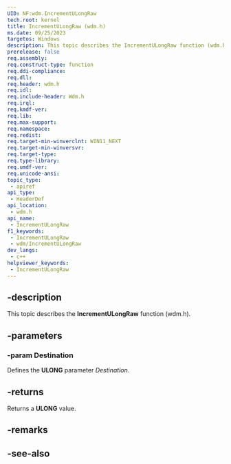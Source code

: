 ```yaml
---
UID: NF:wdm.IncrementULongRaw
tech.root: kernel
title: IncrementULongRaw (wdm.h)
ms.date: 09/25/2023
targetos: Windows
description: This topic describes the IncrementULongRaw function (wdm.h).
prerelease: false
req.assembly: 
req.construct-type: function
req.ddi-compliance: 
req.dll: 
req.header: wdm.h
req.idl: 
req.include-header: Wdm.h
req.irql: 
req.kmdf-ver: 
req.lib: 
req.max-support: 
req.namespace: 
req.redist: 
req.target-min-winverclnt: WIN11_NEXT
req.target-min-winversvr: 
req.target-type: 
req.type-library: 
req.umdf-ver: 
req.unicode-ansi: 
topic_type:
 - apiref
api_type:
 - HeaderDef
api_location:
 - wdm.h
api_name:
 - IncrementULongRaw
f1_keywords:
 - IncrementULongRaw
 - wdm/IncrementULongRaw
dev_langs:
 - c++
helpviewer_keywords:
 - IncrementULongRaw
---
```


## -description

This topic describes the **IncrementULongRaw** function (wdm.h).

## -parameters

### -param Destination

Defines the **ULONG** parameter *Destination*.

## -returns

Returns a **ULONG** value.

## -remarks

## -see-also
